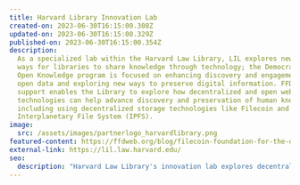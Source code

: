 ```yaml
---
title: Harvard Library Innovation Lab
created-on: 2023-06-30T16:15:00.308Z
updated-on: 2023-06-30T16:15:00.329Z
published-on: 2023-06-30T16:15:00.354Z
description:
  As a specialized lab within the Harvard Law Library, LIL explores new
  ways for libraries to share knowledge through technology; the Democratizing
  Open Knowledge program is focused on enhancing discovery and engagement with
  open data and exploring new ways to preserve digital information. FFDW’s
  support enables the Library to explore how decentralized and open web
  technologies can help advance discovery and preservation of human knowledge,
  including using decentralized storage technologies like Filecoin and the
  Interplanetary File System (IPFS).
image:
  src: /assets/images/partnerlogo_harvardlibrary.png
featured-content: https://ffdweb.org/blog/filecoin-foundation-for-the-decentralized-web-boosts-harvard-library-innovation-lab-s-work-to-democratize-open-knowledge
external-link: https://lil.law.harvard.edu/
seo:
  description: "Harvard Law Library's innovation lab explores decentralized tech like Filecoin and IPFS to advance knowledge preservation and discovery, supported by FFDW."
---
```

